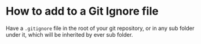 # How to add to a Git Ignore file

Have a `.gitignore` file in the root of your git repository, or in any sub folder under it, which will be inherited by ever sub folder.

